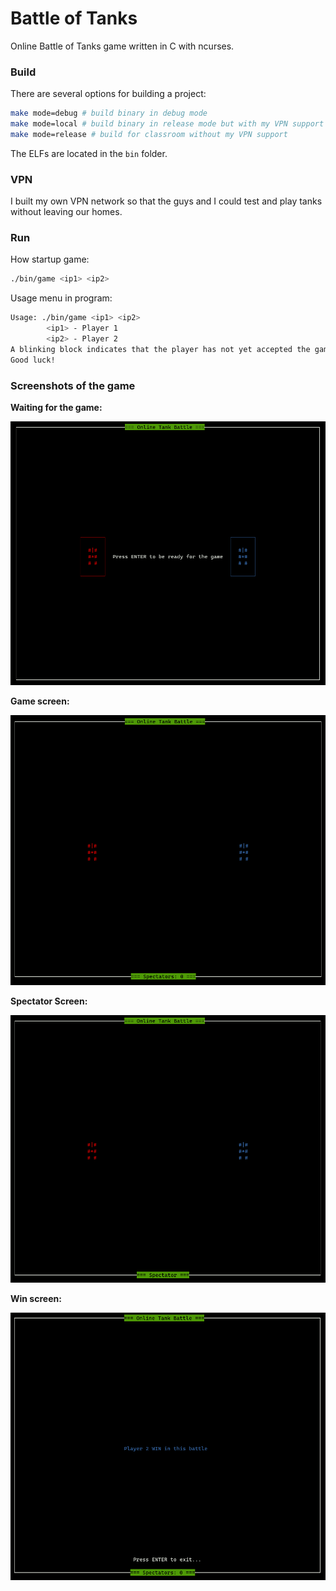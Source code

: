 # Battle of Tanks

Online Battle of Tanks game written in C with ncurses.

### Build

There are several options for building a project:

```bash
make mode=debug # build binary in debug mode
make mode=local # build binary in release mode but with my VPN support
make mode=release # build for classroom without my VPN support
```

The ELFs are located in the `bin` folder.

### VPN

I built my own VPN network so that the guys and I could test and play tanks without leaving our homes.


### Run

How startup game:

```bash
./bin/game <ip1> <ip2>
```

Usage menu in program:

```bash
Usage: ./bin/game <ip1> <ip2>
        <ip1> - Player 1
        <ip2> - Player 2
A blinking block indicates that the player has not yet accepted the game
Good luck!
```

### Screenshots of the game

**Waiting for the game:**

![wait](docs/waiting.png)

**Game screen:**

![gamescreen](docs/gamescreen.png)

**Spectator Screen:**

![spectator](docs/spectator.png)

**Win screen:**

![win](docs/win.png)